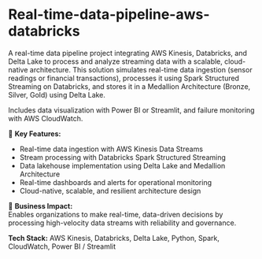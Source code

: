 # Real-time-data-pipeline-aws-databricks
A real-time data pipeline project integrating AWS Kinesis, Databricks, and Delta Lake to process and analyze streaming data with a scalable, cloud-native architecture.
This solution simulates real-time data ingestion (sensor readings or financial transactions), processes it using Spark Structured Streaming on Databricks, and stores it in a Medallion Architecture (Bronze, Silver, Gold) using Delta Lake.

Includes data visualization with Power BI or Streamlit, and failure monitoring with AWS CloudWatch.

📌 **Key Features:**
- Real-time data ingestion with AWS Kinesis Data Streams
- Stream processing with Databricks Spark Structured Streaming
- Data lakehouse implementation using Delta Lake and Medallion Architecture
- Real-time dashboards and alerts for operational monitoring
- Cloud-native, scalable, and resilient architecture design

🎯 **Business Impact:**  
Enables organizations to make real-time, data-driven decisions by processing high-velocity data streams with reliability and governance.

**Tech Stack:** AWS Kinesis, Databricks, Delta Lake, Python, Spark, CloudWatch, Power BI / Streamlit
